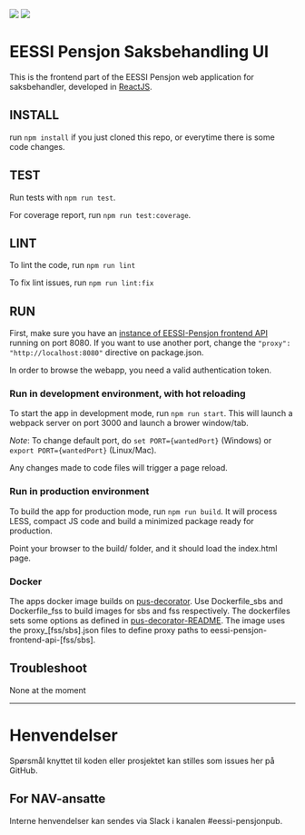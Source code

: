 ![](https://github.com/navikt/eessi-pensjon-saksbehandling-ui/workflows/Bygg%20og%20deploy%20Q2/badge.svg)
![](https://github.com/navikt/eessi-pensjon-saksbehandling-ui/workflows/Manuell%20deploy/badge.svg)

EESSI Pensjon Saksbehandling UI
===============================

This is the frontend part of the EESSI Pensjon web application for saksbehandler, developed in [ReactJS](//reactjs.org).

## INSTALL 

run `npm install` if you just cloned this repo, or everytime there is some code changes.

## TEST

Run tests with `npm run test`.

For coverage report, run `npm run test:coverage`.

## LINT

To lint the code, run `npm run lint` 

To fix lint issues, run `npm run lint:fix` 

## RUN 

First, make sure you have an [instance of EESSI-Pensjon frontend API](//github.com/navikt/eessi-pensjon-frontend-api) running on port 8080. If you want to use another port, change the `"proxy": "http://localhost:8080"` directive on package.json.

In order to browse the webapp, you need a valid authentication token. 

### Run in development environment, with hot reloading

To start the app in development mode, run `npm run start`. This will launch a webpack server on port 3000 and launch a brower window/tab.
 
*Note*: To change default port, do `set PORT={wantedPort}` (Windows) or `export PORT={wantedPort}` (Linux/Mac). 

Any changes made to code files will trigger a page reload.

### Run in production environment

To build the app for production mode, run `npm run build`. It will process LESS, compact JS code and build a minimized package ready for production.

Point your browser to the build/ folder, and it should load the index.html page.

### Docker

The apps docker image builds on [pus-decorator](https://github.com/navikt/pus-decorator). Use Dockerfile_sbs and Dockerfile_fss to build images for sbs and fss respectively. The dockerfiles sets some options as defined in [pus-decorator-README](https://github.com/navikt/pus-decorator/blob/master/README.md).
The image uses the proxy_[fss/sbs].json files to define proxy paths to eessi-pensjon-frontend-api-[fss/sbs].

## Troubleshoot

None at the moment

---

# Henvendelser

Spørsmål knyttet til koden eller prosjektet kan stilles som issues her på GitHub.

## For NAV-ansatte

Interne henvendelser kan sendes via Slack i kanalen #eessi-pensjonpub.
